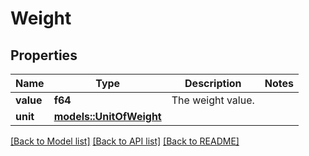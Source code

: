 # Weight

## Properties

Name | Type | Description | Notes
------------ | ------------- | ------------- | -------------
**value** | **f64** | The weight value. | 
**unit** | [**models::UnitOfWeight**](UnitOfWeight.md) |  | 

[[Back to Model list]](../README.md#documentation-for-models) [[Back to API list]](../README.md#documentation-for-api-endpoints) [[Back to README]](../README.md)


